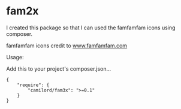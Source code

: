 fam2x
=====

I created this package so that I can used the famfamfam icons using composer.

famfamfam icons credit to www.famfamfam.com

Usage:

Add this to your project's composer.json...

```
{
    "require": {
        "camilord/fam3x": ">=0.1"
    }
}
```

